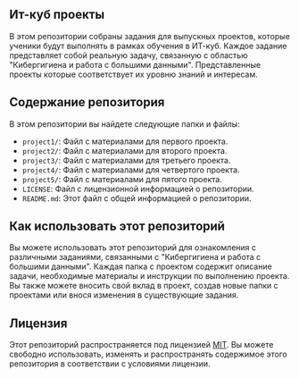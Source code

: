 ## Ит-куб проекты

В этом репозитории собраны задания для выпускных проектов, которые ученики будут выполнять в рамках обучения в ИТ-куб. Каждое задание представляет собой реальную задачу, связанную с областью "Кибергигиена и работа с большими данными". Представленные  проекты  которые соответствует их уровню знаний и интересам.

## Содержание репозитория

В этом репозитории вы найдете следующие папки и файлы:

- `project1/`: Файл с материалами для первого проекта.
- `project2/`: Файл с материалами для второго проекта.
- `project3/`: Файл с материалами для третьего проекта.
- `project4/`: Файл с материалами для четвертого проекта.
- `project5/`: Файл с материалами для пятого проекта.
- `LICENSE`: Файл с лицензионной информацией о репозитории.
- `README.md`: Этот файл с общей информацией о репозитории.

## Как использовать этот репозиторий

Вы можете использовать этот репозиторий для ознакомления с различными заданиями, связанными с "Кибергигиена и работа с большими данными". Каждая папка с проектом содержит описание задачи, необходимые материалы и инструкции по выполнению проекта. Вы также можете вносить свой вклад в проект, создав новые папки с проектами или внося изменения в существующие задания.

## Лицензия

Этот репозиторий распространяется под лицензией [MIT](LICENSE). Вы можете свободно использовать, изменять и распространять содержимое этого репозитория в соответствии с условиями лицензии.
